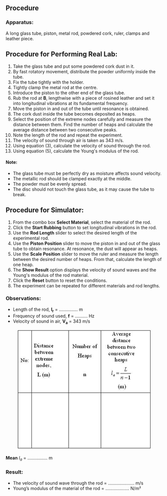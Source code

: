 ## Procedure


### Apparatus:
 

A long glass tube, piston, metal rod, powdered cork, ruler, clamps and leather piece.

<h2>Procedure for Performing Real Lab:</h2>
<ol>
  <li>Take the glass tube and put some powdered cork dust in it.</li>
  <li>By fast rotatory movement, distribute the powder uniformly inside the tube.</li>
  <li>Fix the tube tightly with the holder.</li>
  <li>Tightly clamp the metal rod at the centre.</li>
  <li>Introduce the piston to the other end of the glass tube.</li>
  <li>Rub the rod at <strong>B</strong>, lengthwise with a piece of rosined leather and set it into longitudinal vibrations at its fundamental frequency.</li>
  <li>Move the piston in and out of the tube until resonance is obtained.</li>
  <li>The cork dust inside the tube becomes deposited as heaps.</li>
  <li>Select the position of the extreme nodes carefully and measure the distance between them. Find the number of heaps and calculate the average distance between two consecutive peaks.</li>
  <li>Note the length of the rod and repeat the experiment.</li>
  <li>The velocity of sound through air is taken as 343 m/s.</li>
  <li>Using equation (3), calculate the velocity of sound through the rod.</li>
  <li>Using equation (5), calculate the Young's modulus of the rod.</li>
</ol>

<h4>Note:</h4>
<ul>
  <li>The glass tube must be perfectly dry as moisture affects sound velocity.</li>
  <li>The metallic rod should be clamped exactly at the middle.</li>
  <li>The powder must be evenly spread.</li>
  <li>The disc should not touch the glass tube, as it may cause the tube to break.</li>
</ul>

<h2>Procedure for Simulator:</h2>
<ol>
  <li>From the combo box <strong>Select Material</strong>, select the material of the rod.</li>
  <li>Click the <strong>Start Rubbing</strong> button to set longitudinal vibrations in the rod.</li>
  <li>Use the <strong>Rod Length</strong> slider to select the desired length of the experimental rod.</li>
  <li>Use the <strong>Piston Position</strong> slider to move the piston in and out of the glass tube to obtain resonance. At resonance, the dust will appear as heaps.</li>
  <li>Use the <strong>Scale Position</strong> slider to move the ruler and measure the length between the desired number of heaps. From that, calculate the length of one heap.</li>
  <li>The <strong>Show Result</strong> option displays the velocity of sound waves and the Young's modulus of the rod material.</li>
  <li>Click the <strong>Reset</strong> button to reset the conditions.</li>
  <li>The experiment can be repeated for different materials and rod lengths.</li>
</ol>

<h3>Observations:</h3>

<ul>
  <li>Length of the rod, <strong>l<sub>r</sub></strong> = …………… m</li>
  <li>Frequency of sound used, <strong>f</strong> = ………. Hz</li>
  <li>Velocity of sound in air, <strong>V<sub>a</sub></strong> = 343 m/s</li>
</ul>


<div style="display: block; margin-left: auto; margin-right: auto; text-align: center; width: fit-content;"><img src="./images/figure2.jpg" alt="Figure 2" style="max-width: 600px; height: auto;"><p style="text-align: center; font-size: smaller; font-style: italic;"></p></div>


<p><strong>Mean</strong> <em>l<sub>a</sub></em> = ……………. m</p>

<h3>Result:</h3>
<ul>
  <li>The velocity of sound wave through the rod = ………………… m/s</li>
  <li>Young’s modulus of the material of the rod = ………………. N/m²</li>
</ul>




